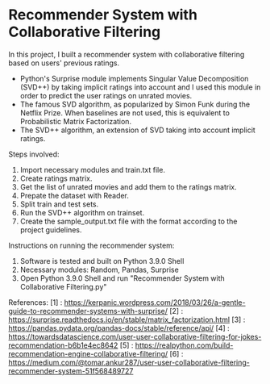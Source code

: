 # Recommender System with Collaborative Filtering

In this project, I built a recommender system with collaborative filtering based on users' previous ratings.

  - Python's Surprise module implements Singular Value Decomposition (SVD++) by taking implicit ratings into account and I used this module in order to predict the user ratings on unrated movies.
  - The famous SVD algorithm, as popularized by Simon Funk during the Netflix Prize. When baselines are not used, this is equivalent to Probabilistic Matrix Factorization.
  - The SVD++ algorithm, an extension of SVD taking into account implicit ratings.

Steps involved:
  1) Import necessary modules and train.txt file.
  2) Create ratings matrix.
  3) Get the list of unrated movies and add them to the ratings matrix.
  4) Prepate the dataset with Reader.
  5) Split train and test sets.
  6) Run the SVD++ algorithm on trainset.
  7) Create the sample_output.txt file with the format according to the project guidelines.
  
Instructions on running the recommender system:
  1) Software is tested and built on Python 3.9.0 Shell
  2) Necessary modules: Random, Pandas, Surprise
  3) Open Python 3.9.0 Shell and run "Recommender System with Collaborative Filtering.py"
  
References:
[1] : https://kerpanic.wordpress.com/2018/03/26/a-gentle-guide-to-recommender-systems-with-surprise/
[2] : https://surprise.readthedocs.io/en/stable/matrix_factorization.html
[3] : https://pandas.pydata.org/pandas-docs/stable/reference/api/
[4] : https://towardsdatascience.com/user-user-collaborative-filtering-for-jokes-recommendation-b6b1e4ec8642
[5] : https://realpython.com/build-recommendation-engine-collaborative-filtering/
[6] : https://medium.com/@tomar.ankur287/user-user-collaborative-filtering-recommender-system-51f568489727